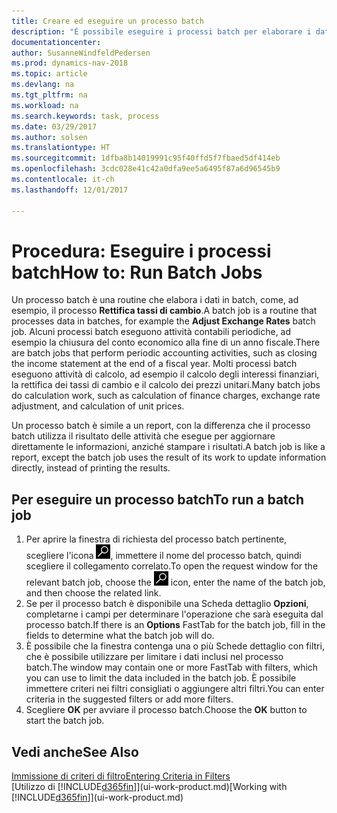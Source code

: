 ```yaml
---
title: Creare ed eseguire un processo batch
description: "È possibile eseguire i processi batch per elaborare i dati e aggiornare le informazioni, ad esempio, per attività contabili periodiche oppure per effettuare dei calcoli."
documentationcenter: 
author: SusanneWindfeldPedersen
ms.prod: dynamics-nav-2018
ms.topic: article
ms.devlang: na
ms.tgt_pltfrm: na
ms.workload: na
ms.search.keywords: task, process
ms.date: 03/29/2017
ms.author: solsen
ms.translationtype: HT
ms.sourcegitcommit: 1dfba8b14019991c95f40ffd5f7fbaed5df414eb
ms.openlocfilehash: 3cdc028e41c42a0dfa9ee5a6495f87a6d96545b9
ms.contentlocale: it-ch
ms.lasthandoff: 12/01/2017

---
```

# <a name="how-to-run-batch-jobs"></a><span data-ttu-id="dd1bd-103">Procedura: Eseguire i processi batch</span><span class="sxs-lookup"><span data-stu-id="dd1bd-103">How to: Run Batch Jobs</span></span>
<span data-ttu-id="dd1bd-104">Un processo batch è una routine che elabora i dati in batch, come, ad esempio, il processo **Rettifica tassi di cambio**.</span><span class="sxs-lookup"><span data-stu-id="dd1bd-104">A batch job is a routine that processes data in batches, for example the **Adjust Exchange Rates** batch job.</span></span> <span data-ttu-id="dd1bd-105">Alcuni processi batch eseguono attività contabili periodiche, ad esempio la chiusura del conto economico alla fine di un anno fiscale.</span><span class="sxs-lookup"><span data-stu-id="dd1bd-105">There are batch jobs that perform periodic accounting activities, such as closing the income statement at the end of a fiscal year.</span></span> <span data-ttu-id="dd1bd-106">Molti processi batch eseguono attività di calcolo, ad esempio il calcolo degli interessi finanziari, la rettifica dei tassi di cambio e il calcolo dei prezzi unitari.</span><span class="sxs-lookup"><span data-stu-id="dd1bd-106">Many batch jobs do calculation work, such as calculation of finance charges, exchange rate adjustment, and calculation of unit prices.</span></span>

<span data-ttu-id="dd1bd-107">Un processo batch è simile a un report, con la differenza che il processo batch utilizza il risultato delle attività che esegue per aggiornare direttamente le informazioni, anziché stampare i risultati.</span><span class="sxs-lookup"><span data-stu-id="dd1bd-107">A batch job is like a report, except the batch job uses the result of its work to update information directly, instead of printing the results.</span></span>

## <a name="to-run-a-batch-job"></a><span data-ttu-id="dd1bd-108">Per eseguire un processo batch</span><span class="sxs-lookup"><span data-stu-id="dd1bd-108">To run a batch job</span></span>
1. <span data-ttu-id="dd1bd-109">Per aprire la finestra di richiesta del processo batch pertinente, scegliere l'icona ![Cerca pagina o report](media/ui-search/search_small.png "icona Cerca pagina o report"), immettere il nome del processo batch, quindi scegliere il collegamento correlato.</span><span class="sxs-lookup"><span data-stu-id="dd1bd-109">To open the request window for the relevant batch job, choose the ![Search for Page or Report](media/ui-search/search_small.png "Search for Page or Report icon") icon, enter the name of the batch job, and then choose the related link.</span></span>
2. <span data-ttu-id="dd1bd-110">Se per il processo batch è disponibile una Scheda dettaglio **Opzioni**, completarne i campi per determinare l'operazione che sarà eseguita dal processo batch.</span><span class="sxs-lookup"><span data-stu-id="dd1bd-110">If there is an **Options** FastTab for the batch job, fill in the fields to determine what the batch job will do.</span></span>
3. <span data-ttu-id="dd1bd-111">È possibile che la finestra contenga una o più Schede dettaglio con filtri, che è possibile utilizzare per limitare i dati inclusi nel processo batch.</span><span class="sxs-lookup"><span data-stu-id="dd1bd-111">The window may contain one or more FastTab with filters, which you can use to limit the data included in the batch job.</span></span> <span data-ttu-id="dd1bd-112">È possibile immettere criteri nei filtri consigliati o aggiungere altri filtri.</span><span class="sxs-lookup"><span data-stu-id="dd1bd-112">You can enter criteria in the suggested filters or add more filters.</span></span>
4. <span data-ttu-id="dd1bd-113">Scegliere **OK** per avviare il processo batch.</span><span class="sxs-lookup"><span data-stu-id="dd1bd-113">Choose the **OK** button to start the batch job.</span></span>

## <a name="see-also"></a><span data-ttu-id="dd1bd-114">Vedi anche</span><span class="sxs-lookup"><span data-stu-id="dd1bd-114">See Also</span></span>
[<span data-ttu-id="dd1bd-115">Immissione di criteri di filtro</span><span class="sxs-lookup"><span data-stu-id="dd1bd-115">Entering Criteria in Filters</span></span>](ui-enter-criteria-filters.md)  
<span data-ttu-id="dd1bd-116">[Utilizzo di [!INCLUDE[d365fin](includes/d365fin_md.md)]](ui-work-product.md)</span><span class="sxs-lookup"><span data-stu-id="dd1bd-116">[Working with [!INCLUDE[d365fin](includes/d365fin_md.md)]](ui-work-product.md)</span></span>

